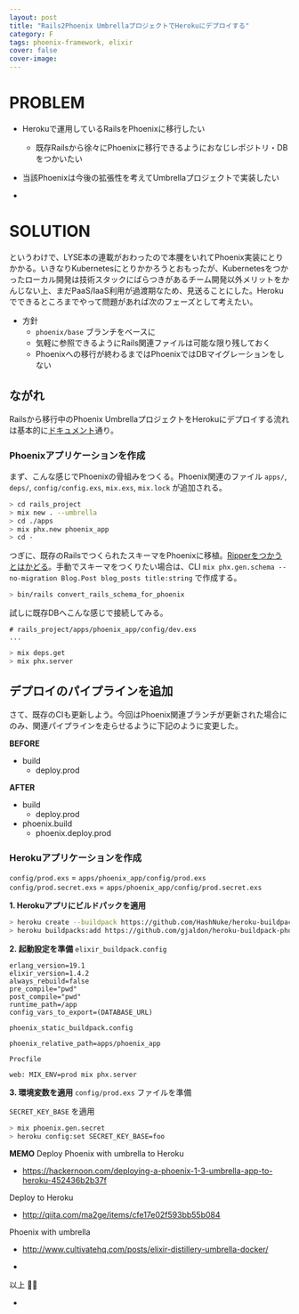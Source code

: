 ```yaml
---
layout: post
title: "Rails2Phoenix UmbrellaプロジェクトでHerokuにデプロイする"
category: F
tags: phoenix-framework, elixir
cover: false
cover-image:
---
```


# PROBLEM
- Herokuで運用しているRailsをPhoenixに移行したい
    - 既存Railsから徐々にPhoenixに移行できるようにおなじレポジトリ・DBをつかいたい
- 当該Phoenixは今後の拡張性を考えてUmbrellaプロジェクトで実装したい

-

# SOLUTION
というわけで、LYSE本の連載がおわったので本腰をいれてPhoenix実装にとりかかる。いきなりKubernetesにとりかかろうとおもったが、Kubernetesをつかったローカル開発は技術スタックにばらつきがあるチーム開発以外メリットをかんじない上、まだPaaS/IaaS利用が過渡期なため、見送ることにした。Herokuでできるところまでやって問題があれば次のフェーズとして考えたい。

- 方針
    - `phoenix/base` ブランチをベースに
    - 気軽に参照できるようにRails関連ファイルは可能な限り残しておく
    - Phoenixへの移行が終わるまではPhoenixではDBマイグレーションをしない

## ながれ
Railsから移行中のPhoenix UmbrellaプロジェクトをHerokuにデプロイする流れは基本的に[ドキュメント](https://hexdocs.pm/phoenix/heroku.html)通り。

### Phoenixアプリケーションを作成
まず、こんな感じでPhoenixの骨組みをつくる。Phoenix関連のファイル `apps/`, `deps/`, `config/config.exs`, `mix.exs`, `mix.lock` が追加される。
```sh
> cd rails_project
> mix new . --umbrella
> cd ./apps
> mix phx.new phoenix_app
> cd -
```

つぎに、既存のRailsでつくられたスキーマをPhoenixに移植。[Ripperをつかうとはかどる](http://developersnote.jp/elixir/share-db-between-rails-and-phoenix.html)。手動でスキーマをつくりたい場合は、CLI `mix phx.gen.schema --no-migration Blog.Post blog_posts title:string` で作成する。
```sh
> bin/rails convert_rails_schema_for_phoenix
```

試しに既存DBへこんな感じで接続してみる。
```config
# rails_project/apps/phoenix_app/config/dev.exs
...
```
```sh
> mix deps.get
> mix phx.server
```

## デプロイのパイプラインを追加
さて、既存のCIも更新しよう。今回はPhoenix関連ブランチが更新された場合にのみ、関連パイプラインを走らせるように下記のように変更した。

**BEFORE**
- build
    - deploy.prod

**AFTER**
- build
    - deploy.prod
- phoenix.build
    - phoenix.deploy.prod

### Herokuアプリケーションを作成

`config/prod.exs` = `apps/phoenix_app/config/prod.exs`
`config/prod.secret.exs` = `apps/phoenix_app/config/prod.secret.exs`

**1. Herokuアプリにビルドパックを適用**
```sh
> heroku create --buildpack https://github.com/HashNuke/heroku-buildpack-elixir.git
> heroku buildpacks:add https://github.com/gjaldon/heroku-buildpack-phoenix-static.git
```

**2. 起動設定を準備**
`elixir_buildpack.config`
```config
erlang_version=19.1
elixir_version=1.4.2
always_rebuild=false
pre_compile="pwd"
post_compile="pwd"
runtime_path=/app
config_vars_to_export=(DATABASE_URL)
```

`phoenix_static_buildpack.config`
```config
phoenix_relative_path=apps/phoenix_app
```

`Procfile`
```config
web: MIX_ENV=prod mix phx.server
```

**3. 環境変数を適用**
`config/prod.exs` ファイルを準備

`SECRET_KEY_BASE` を適用
```sh
> mix phoenix.gen.secret
> heroku config:set SECRET_KEY_BASE=foo
```

**MEMO**
Deploy Phoenix with umbrella to Heroku
- https://hackernoon.com/deploying-a-phoenix-1-3-umbrella-app-to-heroku-452436b2b37f

Deploy to Heroku
- http://qiita.com/ma2ge/items/cfe17e02f593bb55b084

Phoenix with umbrella
- http://www.cultivatehq.com/posts/elixir-distillery-umbrella-docker/

-

以上 :construction_worker::droplet:

-
